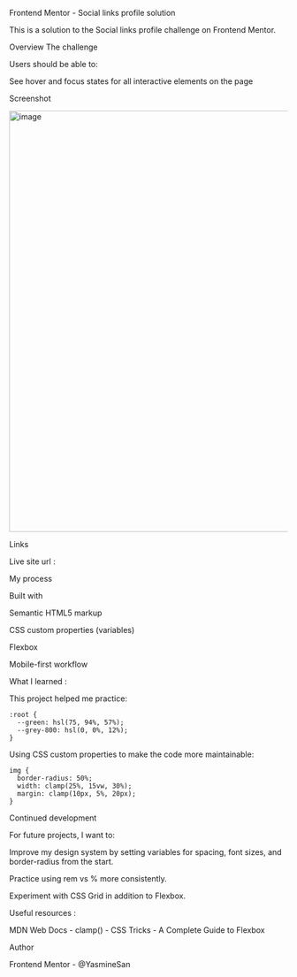 Frontend Mentor - Social links profile solution

This is a solution to the Social links profile challenge on Frontend Mentor.

Overview
The challenge

Users should be able to:

See hover and focus states for all interactive elements on the page

Screenshot

<img width="586" height="762" alt="image" src="https://github.com/user-attachments/assets/95e063ad-daf6-4227-968b-c4877feffe0a" />

Links

 Live site url : 

 
My process

Built with

Semantic HTML5 markup

CSS custom properties (variables)

Flexbox

Mobile-first workflow

What I learned :

This project helped me practice:
```
:root {
  --green: hsl(75, 94%, 57%);
  --grey-800: hsl(0, 0%, 12%);
}

```

Using CSS custom properties to make the code more maintainable:

```
img {
  border-radius: 50%;
  width: clamp(25%, 15vw, 30%);
  margin: clamp(10px, 5%, 20px);
}
```

Continued development

For future projects, I want to:

Improve my design system by setting variables for spacing, font sizes, and border-radius from the start.

Practice using rem vs % more consistently.

Experiment with CSS Grid in addition to Flexbox.

Useful resources : 

MDN Web Docs - clamp() -
CSS Tricks - A Complete Guide to Flexbox

Author

Frontend Mentor - @YasmineSan
